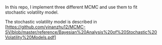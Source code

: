 In this repo, I implement three different MCMC and use them to fit stochastic volatility model.

The stochastic volatility model is described in [https://github.com/yinanzhu12/MCMC-SV/blob/master/reference/Bayesian%20Analysis%20of%20Stochastic%20Volatility%20Models.pdf]
